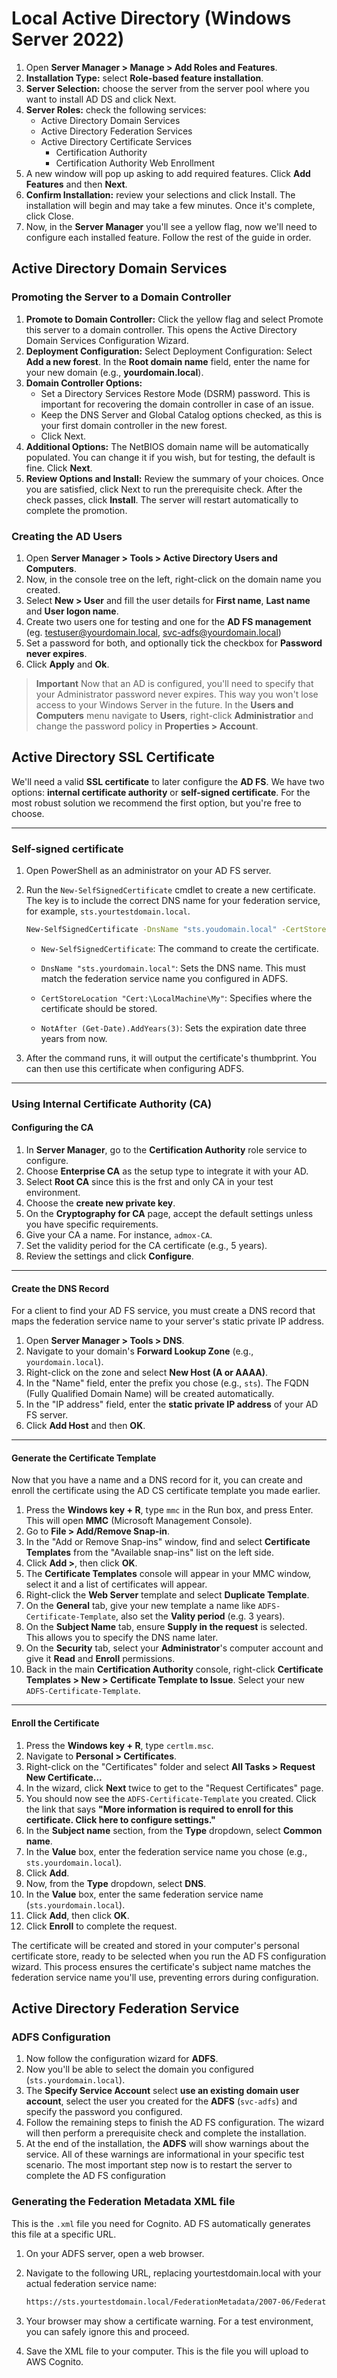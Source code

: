 # Local Active Directory (Windows Server 2022)

1. Open **Server Manager > Manage > Add Roles and Features**.
2. **Installation Type:** select **Role-based feature installation**.
3. **Server Selection:** choose the server from the server pool where you want to install AD DS and click Next.
4. **Server Roles:** check the following services:
    - Active Directory Domain Services
    - Active Directory Federation Services
    - Active Directory Certificate Services
       - Certification Authority
       - Certification Authority Web Enrollment
5. A new window will pop up asking to add required features. Click **Add Features** and then **Next**.
6. **Confirm Installation:** review your selections and click Install. The installation will begin and may take a few minutes. Once it's complete, click Close.
7. Now, in the **Server Manager** you'll see a yellow flag, now we'll need to configure each installed feature. Follow the rest of the guide in order.

## Active Directory Domain Services

### Promoting the Server to a Domain Controller

1. **Promote to Domain Controller:** Click the yellow flag and select Promote this server to a domain controller. This opens the Active Directory Domain Services Configuration Wizard.
2. **Deployment Configuration:** Select Deployment Configuration: Select **Add a new forest**. In the **Root domain name** field, enter the name for your new domain (e.g., **yourdomain.local**).
3. **Domain Controller Options:**
   - Set a Directory Services Restore Mode (DSRM) password. This is important for recovering the domain controller in case of an issue.
   - Keep the DNS Server and Global Catalog options checked, as this is your first domain controller in the new forest.
   - Click Next.
4. **Additional Options:** The NetBIOS domain name will be automatically populated. You can change it if you wish, but for testing, the default is fine. Click **Next**.
5. **Review Options and Install:** Review the summary of your choices. Once you are satisfied, click Next to run the prerequisite check. After the check passes, click **Install**. The server will restart automatically to complete the promotion.

### Creating the AD Users

1. Open **Server Manager > Tools > Active Directory Users and Computers**.
2. Now, in the console tree on the left, right-click on the domain name you created.
3. Select **New > User** and fill the user details for **First name**, **Last name** and **User logon name**.
4. Create two users one for testing and one for the **AD FS management** (eg. <testuser@yourdomain.local>, <svc-adfs@yourdomain.local>)
5. Set a password for both, and optionally tick the checkbox for **Password never expires**.
6. Click **Apply** and **Ok**.

> **Important**
> Now that an AD is configured, you'll need to specify that your Administrator password never expires. This way you won't lose access to your Windows Server in the future.
> In the **Users and Computers** menu navigate to **Users**, right-click **Administratior** and change the password policy in **Properties > Account**.

## Active Directory SSL Certificate

We'll need a valid **SSL certificate** to later configure the **AD FS**. We have two options: **internal certificate authority** or **self-signed certificate**. For the most robust solution we recommend the first option, but you're free to choose.

---

### Self-signed certificate

1. Open PowerShell as an administrator on your AD FS server.
2. Run the `New-SelfSignedCertificate` cmdlet to create a new certificate. The key is to include the correct DNS name for your federation service, for example, `sts.yourtestdomain.local`.

   ```bash
   New-SelfSignedCertificate -DnsName "sts.youdomain.local" -CertStoreLocation "Cert:\LocalMachine\My" -NotAfter (Get-Date).AddYears(3)
   ```

   - `New-SelfSignedCertificate`: The command to create the certificate.

   - `DnsName "sts.yourdomain.local"`: Sets the DNS name. This must match the federation service name you configured in ADFS.

   - `CertStoreLocation "Cert:\LocalMachine\My"`: Specifies where the certificate should be stored.

   - `NotAfter (Get-Date).AddYears(3)`: Sets the expiration date three years from now.

3. After the command runs, it will output the certificate's thumbprint. You can then use this certificate when configuring ADFS.

---

### Using Internal Certificate Authority (CA)

#### Configuring the CA

1. In **Server Manager**, go to the **Certification Authority** role service to configure.
2. Choose **Enterprise CA** as the setup type to integrate it with your AD.
3. Select **Root CA** since this is the frst and only CA in your test environment.
4. Choose the **create new private key**.
5. On the **Cryptography for CA** page, accept the default settings unless you have specific requirements.
6. Give your CA a name. For instance, `admox-CA`.
7. Set the validity period for the CA certificate (e.g., 5 years).
8. Review the settings and click **Configure**.

---

#### Create the DNS Record

For a client to find your AD FS service, you must create a DNS record that maps the federation service name to your server's static private IP address.

1. Open **Server Manager > Tools > DNS**.
2. Navigate to your domain's **Forward Lookup Zone** (e.g., `yourdomain.local`).
3. Right-click on the zone and select **New Host (A or AAAA)**.
4. In the "Name" field, enter the prefix you chose (e.g., `sts`). The FQDN (Fully Qualified Domain Name) will be created automatically.
5. In the "IP address" field, enter the **static private IP address** of your AD FS server.
6. Click **Add Host** and then **OK**.

---

#### Generate the Certificate Template

Now that you have a name and a DNS record for it, you can create and enroll the certificate using the AD CS certificate template you made earlier.

1. Press the **Windows key + R**, type `mmc` in the Run box, and press Enter. This will open **MMC** (Microsoft Management Console).
2. Go to **File > Add/Remove Snap-in**.
3. In the "Add or Remove Snap-ins" window, find and select **Certificate Templates** from the "Available snap-ins" list on the left side.
4. Click **Add >**, then click **OK**.
5. The **Certificate Templates** console will appear in your MMC window, select it and a list of certificates will appear.
6. Right-click the **Web Server** template and select **Duplicate Template**.
7. On the **General** tab, give your new template a name like `ADFS-Certificate-Template`, also set the **Vality period** (e.g. 3 years).
8. On the **Subject Name** tab, ensure **Supply in the request** is selected. This allows you to specify the DNS name later.
9. On the **Security** tab, select your **Administrator**'s computer account and give it **Read** and **Enroll** permissions.
10. Back in the main **Certification Authority** console, right-click **Certificate Templates > New > Certificate Template to Issue**. Select your new `ADFS-Certificate-Template`.

---

#### Enroll the Certificate

1. Press the **Windows key + R**, type `certlm.msc`.
2. Navigate to **Personal > Certificates**.
3. Right-click on the "Certificates" folder and select **All Tasks > Request New Certificate...**
4. In the wizard, click **Next** twice to get to the "Request Certificates" page.
5. You should now see the `ADFS-Certificate-Template` you created. Click the link that says **"More information is required to enroll for this certificate. Click here to configure settings."**
6. In the **Subject name** section, from the **Type** dropdown, select **Common name**.
7. In the **Value** box, enter the federation service name you chose (e.g., `sts.yourdomain.local`).
8. Click **Add**.
9. Now, from the **Type** dropdown, select **DNS**.
10. In the **Value** box, enter the same federation service name (`sts.yourdomain.local`).
11. Click **Add**, then click **OK**.
12. Click **Enroll** to complete the request.

The certificate will be created and stored in your computer's personal certificate store, ready to be selected when you run the AD FS configuration wizard. This process ensures the certificate's subject name matches the federation service name you'll use, preventing errors during configuration.

## Active Directory Federation Service

### ADFS Configuration

1. Now follow the configuration wizard for **ADFS**.
2. Now you'll be able to select the domain you configured (`sts.yourdomain.local`).
3. The **Specify Service Account** select **use an existing domain user account**, select the user you created for the **ADFS** (`svc-adfs`) and specify the password you configured.
4. Follow the remaining steps to finish the AD FS configuration. The wizard will then perform a prerequisite check and complete the installation.
5. At the end of the installation, the **ADFS** will show warnings about the service. All of these warnings are informational in your specific test scenario. The most important step now is to restart the server to complete the AD FS configuration

### Generating the Federation Metadata XML file

This is the `.xml` file you need for Cognito. AD FS automatically generates this file at a specific URL.

1. On your ADFS server, open a web browser.
2. Navigate to the following URL, replacing yourtestdomain.local with your actual federation service name:

   ```xml
   https://sts.yourtestdomain.local/FederationMetadata/2007-06/FederationMetadata.xml
   ```

3. Your browser may show a certificate warning. For a test environment, you can safely ignore this and proceed.
4. Save the XML file to your computer. This is the file you will upload to AWS Cognito.

